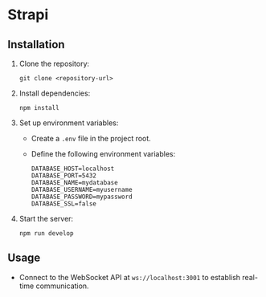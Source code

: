 # Strapi

## Installation

1. Clone the repository:

   ```
   git clone <repository-url>
   ```

2. Install dependencies:

   ```
   npm install
   ```

3. Set up environment variables:

   - Create a `.env` file in the project root.
   - Define the following environment variables:

     ```
     DATABASE_HOST=localhost
     DATABASE_PORT=5432
     DATABASE_NAME=mydatabase
     DATABASE_USERNAME=myusername
     DATABASE_PASSWORD=mypassword
     DATABASE_SSL=false
     ```

4. Start the server:

   ```
   npm run develop
   ```

## Usage

- Connect to the WebSocket API at `ws://localhost:3001` to establish real-time communication.
